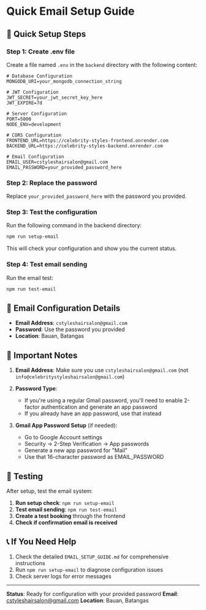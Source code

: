 # Quick Email Setup Guide

## 🚀 Quick Setup Steps

### Step 1: Create .env file
Create a file named `.env` in the `backend` directory with the following content:

```env
# Database Configuration
MONGODB_URI=your_mongodb_connection_string

# JWT Configuration
JWT_SECRET=your_jwt_secret_key_here
JWT_EXPIRE=7d

# Server Configuration
PORT=5000
NODE_ENV=development

# CORS Configuration
FRONTEND_URL=https://celebrity-styles-frontend.onrender.com
BACKEND_URL=https://celebrity-styles-backend.onrender.com

# Email Configuration
EMAIL_USER=cstyleshairsalon@gmail.com
EMAIL_PASSWORD=your_provided_password_here
```

### Step 2: Replace the password
Replace `your_provided_password_here` with the password you provided.

### Step 3: Test the configuration
Run the following command in the backend directory:

```bash
npm run setup-email
```

This will check your configuration and show you the current status.

### Step 4: Test email sending
Run the email test:

```bash
npm run test-email
```

## 📧 Email Configuration Details

- **Email Address**: `cstyleshairsalon@gmail.com`
- **Password**: Use the password you provided
- **Location**: Bauan, Batangas

## 🔧 Important Notes

1. **Email Address**: Make sure you use `cstyleshairsalon@gmail.com` (not `info@celebritystyleshairsalon@gmail.com`)

2. **Password Type**: 
   - If you're using a regular Gmail password, you'll need to enable 2-factor authentication and generate an app password
   - If you already have an app password, use that instead

3. **Gmail App Password Setup** (if needed):
   - Go to Google Account settings
   - Security → 2-Step Verification → App passwords
   - Generate a new app password for "Mail"
   - Use that 16-character password as EMAIL_PASSWORD

## 🧪 Testing

After setup, test the email system:

1. **Run setup check**: `npm run setup-email`
2. **Test email sending**: `npm run test-email`
3. **Create a test booking** through the frontend
4. **Check if confirmation email is received**

## 📞 If You Need Help

1. Check the detailed `EMAIL_SETUP_GUIDE.md` for comprehensive instructions
2. Run `npm run setup-email` to diagnose configuration issues
3. Check server logs for error messages

---

**Status**: Ready for configuration with your provided password
**Email**: cstyleshairsalon@gmail.com
**Location**: Bauan, Batangas
